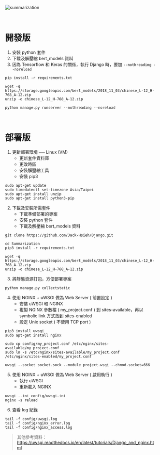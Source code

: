 ![summarization](app_news_summary/static/images/ss_logo.png)

<br>

# 開發版
1. 安裝 python 套件
1. 下載及解壓縮 bert_models 資料
1. 因為 Tensorflow 和 Keras 的關係，執行 Django 時，要加 `--nothreading --noreload`
```
pip install -r requirements.txt

wget -q https://storage.googleapis.com/bert_models/2018_11_03/chinese_L-12_H-768_A-12.zip
unzip -o chinese_L-12_H-768_A-12.zip

python manage.py runserver --nothreading --noreload
```

<br>

# 部署版

1. 更新部署環境 ── Linux (VM)
   - 更新套件資料庫
   - 更改時區
   - 安裝解壓縮工具
   - 安裝 pip3
```
sudo apt-get update
sudo timedatectl set-timezone Asia/Taipei
sudo apt-get install unzip
sudo apt-get install python3-pip
```

2. 下載及安裝所需套件
   - 下載準備部署的專案 
   - 安裝 python 套件
   - 下載及解壓縮 bert_models 資料
```
git clone https://github.com/Jack-Hsieh/Django.git

cd Summarization
pip3 install -r requirements.txt

wget -q https://storage.googleapis.com/bert_models/2018_11_03/chinese_L-12_H-768_A-12.zip
unzip -o chinese_L-12_H-768_A-12.zip
```

3. 將靜態資源打包，方便部署專案
```
python manage.py collectstatic
```

4. 使用 NGINX + uWSGI 做為 Web Server ( 前置設定 )   
   - 安裝 uWSGI 和 NGINX
   - 複製 NGINX 參數檔 ( my_project.conf ) 到 sites-available，再以 symbolic link 方式放到 sites-enabled
   - 設定 Unix socket ( 不使用 TCP port )
```
pip3 install uwsgi
sudo apt-get install nginx

sudo cp config/my_project.conf /etc/nginx/sites-available/my_project.conf
sudo ln -s /etc/nginx/sites-available/my_project.conf /etc/nginx/sites-enabled/my_project.conf

uwsgi --socket socket.sock --module project.wsgi --chmod-socket=666
```

5. 使用 NGINX + uWSGI 做為 Web Server ( 啟用執行 ) 
   - 執行 uWSGI
   - 重新載入 NGINX
```
uwsgi --ini config/uwsgi.ini
nginx -s reload
```

6. 查看 log 紀錄
```
tail -f config/uwsgi.log
tail -f config/nginx_error.log
tail -f config/nginx_access.log
```

> 其他參考資料：https://uwsgi.readthedocs.io/en/latest/tutorials/Django_and_nginx.html
